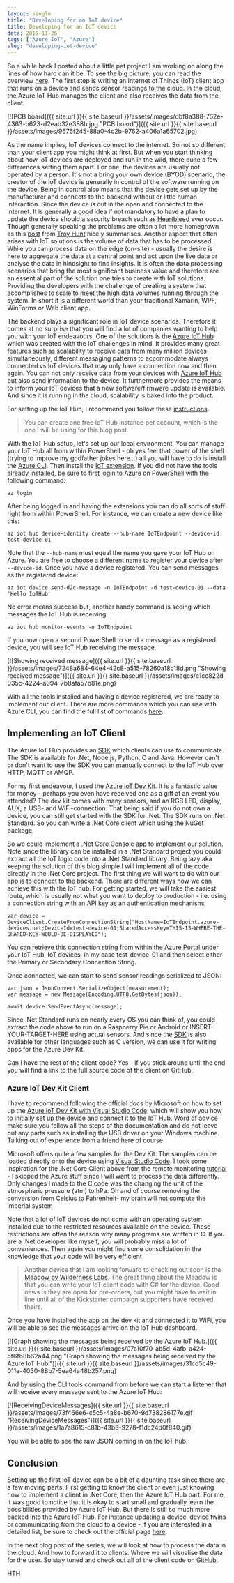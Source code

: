```yaml
---
layout: single
title: "Developing for an IoT device"
title: Developing for an IoT device
date: 2019-11-26
tags: ["Azure IoT", "Azure"]
slug: "developing-iot-device"
---
```


So a while back I posted about a little pet project I am working on along the lines of how hard can it be. To see the big picture, you can read the overview [here](https://mallibone.com/post/overview-of-live-streaming-iot-data-to-a-mobile-device). The first step is writing an Internet of Things (IoT) client app that runs on a device and sends sensor readings to the cloud. In the cloud, the Azure IoT Hub manages the client and also receives the data from the client.
 
[![PCB board]({{ site.url }}{{ site.baseurl }}/assets/images/dbf8a388-762e-4363-b623-d2eab32e388b.jpg "PCB board")]({{ site.url }}{{ site.baseurl }}/assets/images/9676f245-88a0-4c2b-9762-a406a1a65702.jpg)
 
As the name implies, IoT devices connect to the internet. So not so different than your client app you might think at first. But when you start thinking about how IoT devices are deployed and run in the wild, there quite a few differences setting them apart. For one, the devices are usually not operated by a person. It's not a bring your own device (BYOD) scenario, the creator of the IoT device is generally in control of the software running on the device. Being in control also means that the device gets set up by the manufacturer and connects to the backend without or little human interaction. Since the device is out in the open and connected to the internet. It is generally a good idea if not mandatory to have a plan to update the device should a security breach such as [Heartbleed](https://en.wikipedia.org/wiki/Heartbleed) ever occur. Though generally speaking the problems are often a lot more homegrown as this [post](https://www.troyhunt.com/what-would-it-look-like-if-we-put-warnings-on-iot-devices-like-we-do-cigarette-packets/) from [Troy Hunt](https://twitter.com/troyhunt) nicely summarises. Another aspect that often arises with IoT solutions is the volume of data that has to be processed. While you can process data on the edge (on-site) - usually the desire is here to aggregate the data at a central point and act upon the live data or analyse the data in hindsight to find insights. It is often the data processing scenarios that bring the most significant business value and therefore are an essential part of the solution one tries to create with IoT solutions. Providing the developers with the challenge of creating a system that accomplishes to scale to meet the high data volumes running through the system. In short it is a different world than your traditional Xamarin, WPF, WinForms or Web client app.
 
The backend plays a significant role in IoT device scenarios. Therefore it comes at no surprise that you will find a lot of companies wanting to help you with your IoT endeavours. One of the solutions is the [Azure IoT Hub](https://docs.microsoft.com/en-us/azure/iot-hub/about-iot-hub?WT.mc_id=IoT-MVP-5002881) which was created with the IoT challenges in mind. It provides many great features such as scalability to receive data from many million devices simultaneously, different messaging patterns to accommodate always connected vs IoT devices that may only have a connection now and then again. You can not only receive data from your devices with [Azure IoT Hub](https://azure.microsoft.com/en-us/services/iot-hub/) but also send information to the device. It furthermore provides the means to inform your IoT devices that a new software/firmware update is available. And since it is running in the cloud, scalability is baked into the product.
 
For setting up the IoT Hub, I recommend you follow these [instructions](https://docs.microsoft.com/en-us/azure/iot-hub/quickstart-send-telemetry-dotnet#create-an-iot-hub?WT.mc_id=IoT-MVP-5002881).
 

> You can create one free IoT Hub instance per account, which is the one I will be using for this blog post.

 
With the IoT Hub setup, let's set up our local environment. You can manage your IoT Hub all from within PowerShell - oh yes feel that power of the shell (trying to improve my godfather jokes here...)  all you will have to do is install the [Azure CLI](https://docs.microsoft.com/en-us/cli/azure/install-azure-cli?view=azure-cli-latest&amp;WT.mc_id=IoT-MVP-5002881). Then install the [IoT extension](https://github.com/Azure/azure-iot-cli-extension?WT.mc_id=IoT-MVP-5002881#installation). If you did not have the tools already installed, be sure to first login to Azure on PowerShell with the following command:


    az login


After being logged in and having the extensions you can do all sorts of stuff right from within PowerShell. For instance, we can create a new device like this:


    az iot hub device-identity create --hub-name IoTEndpoint --device-id test-device-01


Note that the `--hub-name` must equal the name you gave your IoT Hub on Azure. You are free to choose a different name to register your device after `--device-id`. Once you have a device registered. You can send messages as the registered device:


    az iot device send-d2c-message -n IoTEndpoint -d test-device-01 --data 'Hello IoTHub'


No error means success but, another handy command is seeing which messages the IoT Hub is receiving:


    az iot hub monitor-events -n IoTEndpoint


If you now open a second PowerShell to send a message as a registered device, you will see IoT Hub receiving the message.

[![Showing received message]({{ site.url }}{{ site.baseurl }}/assets/images/7248a684-64e4-42c8-a515-78260a18c18d.png "Showing received message")]({{ site.url }}{{ site.baseurl }}/assets/images/c1cc822d-035c-4224-a094-7b8afa57b81e.png)

With all the tools installed and having a device registered, we are ready to implement our client. There are more commands which you can use with Azure CLI, you can find the full list of commands [here](https://docs.microsoft.com/en-us/cli/azure/iot?view=azure-cli-latest&amp;WT.mc_id=IoT-MVP-5002881).

## Implementing an IoT Client

The Azure IoT Hub provides an [SDK](https://docs.microsoft.com/en-gb/azure/iot-hub/iot-hub-devguide-sdks?WT.mc_id=IoT-MVP-5002881#azure-iot-hub-device-sdks) which clients can use to communicate. The SDK is available for .Net, Node.js, Python, C and Java. However can't or don't want to use the SDK you can [manually](https://docs.microsoft.com/en-us/azure/iot-hub/about-iot-hub?WT.mc_id=IoT-MVP-5002881#connect-your-devices) connect to the IoT Hub over HTTP, MQTT or AMQP.

For my first endeavour, I used the [Azure IoT Dev Kit](https://microsoft.github.io/azure-iot-developer-kit/). It is a fantastic value for money - perhaps you even have received one as a gift at an event you attended? The dev kit comes with many sensors, and an RGB LED, display, AUX, a USB- and WiFi-connection. That being said if you do not own a device, you can still get started with the SDK for .Net. The SDK runs on .Net Standard. So you can write a .Net Core client which using the [NuGet](https://www.nuget.org/packages/Microsoft.Azure.Devices) package.

So we could implement a .Net Core Console app to implement our solution. Note since the library can be installed in a .Net Standard project you could extract all the IoT logic code into a .Net Standard library. Being lazy aka keeping the solution of this blog simple I will implement all of the code directly in the .Net Core project. The first thing we will want to do with our app is to connect to the backend. There are different ways how we can achieve this with the IoT hub. For getting started, we will take the easiest route, which is usually not what you want to deploy to production - i.e. using a connection string with an API key as an authentication mechanism:


    var device = DeviceClient.CreateFromConnectionString("HostName=IoTEndpoint.azure-devices.net;DeviceId=test-device-01;SharedAccessKey=THIS-IS-WHERE-THE-SHARED-KEY-WOULD-BE-DISPLAYED");


You can retrieve this connection string from within the Azure Portal under your IoT Hub, IoT devices, in my case test-device-01 and then select either the Primary or Secondary Connection String.

Once connected, we can start to send sensor readings serialized to JSON:


    var json = JsonConvert.SerializeObject(measurement);
    var message = new Message(Encoding.UTF8.GetBytes(json));
    
    await device.SendEventAsync(message);


Since .Net Standard runs on nearly every OS you can think of, you could extract the code above to run on a Raspberry Pie or Android or INSERT-YOUR-TARGET-HERE using actual sensors. And since the [SDK](https://docs.microsoft.com/en-gb/azure/iot-hub/iot-hub-devguide-sdks?WT.mc_id=IoT-MVP-5002881#azure-iot-hub-device-sdks) is also available for other languages such as C version, we can use it for writing apps for the Azure Dev Kit.

Can I have the rest of the client code? Yes - if you stick around until the end you will find a link to the full source code of the client on GitHub.

### Azure IoT Dev Kit Client

I have to recommend following the official docs by Microsoft on how to set up the [Azure IoT Dev Kit with Visual Studio Code](https://docs.microsoft.com/en-us/azure/iot-hub/iot-hub-arduino-iot-devkit-az3166-get-started?WT.mc_id=IoT-MVP-5002881), which will show you how to initially set up the device and connect it to the IoT Hub. Word of advice make sure you follow all the steps of the documentation and do not leave out any parts such as installing the USB driver on your Windows machine. Talking out of experience from a friend here of course

Microsoft offers quite a few samples for the Dev Kit. The samples can be loaded directly onto the device using [Visual Studio Code](https://microsoft.github.io/azure-iot-developer-kit/docs/projects/). I took some inspiration for the .Net Core Client above from the remote monitoring [tutorial](https://docs.microsoft.com/en-gb/azure/iot-accelerators/iot-accelerators-arduino-iot-devkit-az3166-devkit-remote-monitoring-v2?WT.mc_id=IoT-MVP-5002881#open-sample-project) - I skipped the Azure stuff since I will want to process the data differently. Only changes I made to the C code was the changing the unit of the atmospheric pressure (atm) to hPa. Oh and of course removing the conversion from Celsius to Fahrenheit- my brain will not compute the imperial system

Note that a lot of IoT devices do not come with an operating system installed due to the restricted resources available on the device. These restrictions are often the reason why many programs are written in C. If you are a .Net developer like myself, you will probably miss a lot of conveniences. Then again you might find some consolidation in the knowledge that your code will be very efficient


> Another device that I am looking forward to checking out soon is the [Meadow by Wilderness Labs](https://www.wildernesslabs.co/meadow). The great thing about the Meadow is that you can write your IoT client code with C# for the device. Good news is they are open for pre-orders, but you might have to wait in line until all of the Kickstarter campaign supporters have received theirs.


Once you have installed the app on the dev kit and connected it to WiFi, you will be able to see the messages arrive on the IoT Hub dashboard.

[![Graph showing the messages being received by the Azure IoT Hub.]({{ site.url }}{{ site.baseurl }}/assets/images/07a10f70-ab5d-4afb-a424-5f6f68b62a44.png "Graph showing the messages being received by the Azure IoT Hub.")]({{ site.url }}{{ site.baseurl }}/assets/images/31cd5c49-011e-4030-88b7-5ea64a48b257.png)

And by using the CLI tools command from before we can start a listener that will receive every message sent to the Azure IoT Hub:

[![ReceivingDeviceMessages]({{ site.url }}{{ site.baseurl }}/assets/images/73f466e6-c5c5-4a8e-b670-9d738286177e.gif "ReceivingDeviceMessages")]({{ site.url }}{{ site.baseurl }}/assets/images/1a7a8615-c81b-43b3-9278-f1dc24d0f840.gif)

You will be able to see the raw JSON coming in on the IoT hub.

## Conclusion

Setting up the first IoT device can be a bit of a daunting task since there are a few moving parts. First getting to know the client or even just knowing how to implement a client in .Net Core, then the Azure IoT Hub part. For me, it was good to notice that it is okay to start small and gradually learn the possibilities provided by Azure IoT Hub. But there is still so much more packed into the Azure IoT Hub. For instance updating a device, device twins or communicating from the cloud to a device - if you are interested in a detailed list, be sure to check out the official page [here](https://docs.microsoft.com/en-gb/azure/iot-hub/about-iot-hub?WT.mc_id=IoT-MVP-5002881).

In the next blog post of the series, we will look at how to process the data in the cloud. And how to forward it to clients. Where we will visualise the data for the user. So stay tuned and check out all of the client code on [GitHub](https://github.com/mallibone/HelloIoT).

HTH
